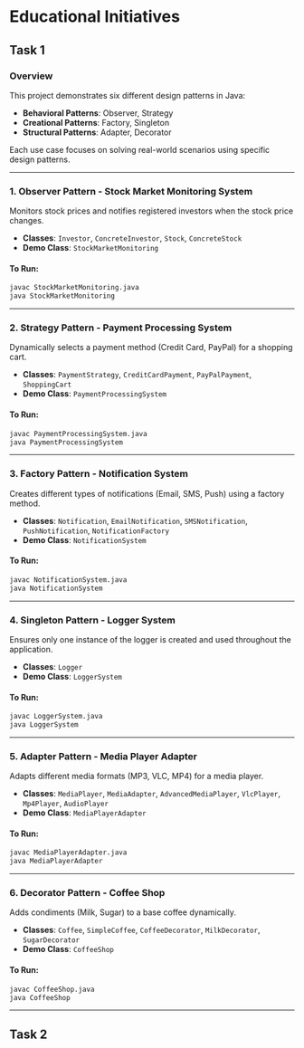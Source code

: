 # Educational Initiatives
## Task 1

### Overview
This project demonstrates six different design patterns in Java:
- **Behavioral Patterns**: Observer, Strategy
- **Creational Patterns**: Factory, Singleton
- **Structural Patterns**: Adapter, Decorator

Each use case focuses on solving real-world scenarios using specific design patterns.

---

### 1. **Observer Pattern** - Stock Market Monitoring System
Monitors stock prices and notifies registered investors when the stock price changes.

- **Classes**: `Investor`, `ConcreteInvestor`, `Stock`, `ConcreteStock`
- **Demo Class**: `StockMarketMonitoring`

#### To Run:
```bash
javac StockMarketMonitoring.java
java StockMarketMonitoring
```

---

### 2. **Strategy Pattern** - Payment Processing System
Dynamically selects a payment method (Credit Card, PayPal) for a shopping cart.

- **Classes**: `PaymentStrategy`, `CreditCardPayment`, `PayPalPayment`, `ShoppingCart`
- **Demo Class**: `PaymentProcessingSystem`

#### To Run:
```bash
javac PaymentProcessingSystem.java
java PaymentProcessingSystem
```

---

### 3. **Factory Pattern** - Notification System
Creates different types of notifications (Email, SMS, Push) using a factory method.

- **Classes**: `Notification`, `EmailNotification`, `SMSNotification`, `PushNotification`, `NotificationFactory`
- **Demo Class**: `NotificationSystem`

#### To Run:
```bash
javac NotificationSystem.java
java NotificationSystem
```

---

### 4. **Singleton Pattern** - Logger System
Ensures only one instance of the logger is created and used throughout the application.

- **Classes**: `Logger`
- **Demo Class**: `LoggerSystem`

#### To Run:
```bash
javac LoggerSystem.java
java LoggerSystem
```

---

### 5. **Adapter Pattern** - Media Player Adapter
Adapts different media formats (MP3, VLC, MP4) for a media player.

- **Classes**: `MediaPlayer`, `MediaAdapter`, `AdvancedMediaPlayer`, `VlcPlayer`, `Mp4Player`, `AudioPlayer`
- **Demo Class**: `MediaPlayerAdapter`

#### To Run:
```bash
javac MediaPlayerAdapter.java
java MediaPlayerAdapter
```

---

### 6. **Decorator Pattern** - Coffee Shop
Adds condiments (Milk, Sugar) to a base coffee dynamically.

- **Classes**: `Coffee`, `SimpleCoffee`, `CoffeeDecorator`, `MilkDecorator`, `SugarDecorator`
- **Demo Class**: `CoffeeShop`

#### To Run:
```bash
javac CoffeeShop.java
java CoffeeShop
```

---

## Task 2